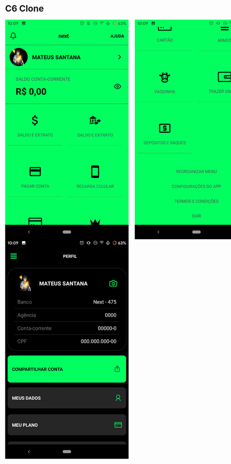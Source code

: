 # C6 Clone

<div style="display:flex">
<img src="githubimg/Screenshot_20200624-100917477.jpg"  style="margin-right:20px" width="400px">
<img src="githubimg/Screenshot_20200624-100922299.jpg" width="400px">
 </div>


<div style="display:flex">
<img src="githubimg/Screenshot_20200624-100929887.jpg"
style="margin-right:10px" width="400px">

</div>





